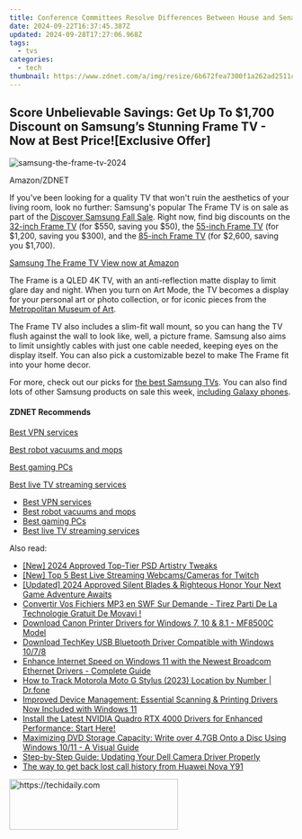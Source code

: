 ```yaml
---
title: Conference Committees Resolve Differences Between House and Senate Versions of a Bill.
date: 2024-09-22T16:37:45.387Z
updated: 2024-09-28T17:27:06.968Z
tags:
  - tvs
categories:
  - tech
thumbnail: https://www.zdnet.com/a/img/resize/6b672fea7300f1a262ad2511cdeef2d7f9ca2b68/2024/09/05/0f775309-83aa-42b4-ba1d-c06e9b7716bf/panasonic-z95a.jpg?width=170&height=96&fit=crop&auto=webp
---
```


## Score Unbelievable Savings: Get Up To $1,700 Discount on Samsung’s Stunning Frame TV - Now at Best Price![Exclusive Offer]

![samsung-the-frame-tv-2024](https://www.zdnet.com/a/img/resize/54ef75cf8ae9852e8d5c04926af968ccdd25284c/2024/07/13/7317dce9-c15a-45f4-a7a9-f51535642d71/samsung-the-frame-tv-2024.jpg?auto=webp&width=1280)

Amazon/ZDNET

If you've been looking for a quality TV that won't ruin the aesthetics of your living room, look no further: Samsung's popular The Frame TV is on sale as part of the [Discover Samsung Fall Sale](https://shop-links.co/link/?url=https%3A%2F%2Fwww.samsung.com%2Fus%2Fdiscover-samsung-event%2F&publisher_slug=itechdaily19598&exclusive=1). Right now, find big discounts on the [32-inch Frame TV](https://shop-links.co/link/?url=https%3A%2F%2Fwww.samsung.com%2Fus%2Ftelevisions-home-theater%2Ftvs%2Fthe-frame%2F85-class-the-frame-qled-4k-smart-tv-2022-qn85ls03bafxza%2F&publisher_slug=itechdaily19598&exclusive=1) (for $550, saving you $50), the [55-inch Frame TV](https://shop-links.co/link/?url=https%3A%2F%2Fwww.samsung.com%2Fus%2Ftelevisions-home-theater%2Ftvs%2Fthe-frame%2F55-class-the-frame-qled-4k-smart-tv-2022-qn55ls03bafxza%2F&publisher_slug=itechdaily19598&exclusive=1) (for $1,200, saving you $300), and the [85-inch Frame TV](https://shop-links.co/link/?url=https%3A%2F%2Fwww.samsung.com%2Fus%2Ftelevisions-home-theater%2Ftvs%2Fthe-frame%2F85-class-the-frame-qled-4k-smart-tv-2022-qn85ls03bafxza%2F&publisher_slug=itechdaily19598&exclusive=1) (for $2,600, saving you $1,700). 

[Samsung The Frame TV View now at Amazon](https://buy.geni.us/Proxy.ashx?TSID=368250&GR%5FURL=https%3A%2F%2Fwww.amazon.com%2FSAMSUNG-55-Inch-Anti-Reflection-Included-QN55LS03BAFXZA%2Fdp%2FB09WGML25Y%2F%3Ftag%3Dzd-buy-button-20%26ascsubtag%3D%5F%5FCOM%5FCLICK%5FID%5F%5F%7C02eca5ad-8c33-44b2-9f05-88cbc1833d37%7Cdtp&dtb=1)

The Frame is a QLED 4K TV, with an anti-reflection matte display to limit glare day and night. When you turn on Art Mode, the TV becomes a display for your personal art or photo collection, or for iconic pieces from the [Metropolitan Museum of Art](https://www.zdnet.com/home-and-office/home-entertainment/samsung-adds-iconic-artwork-from-the-met-to-its-frame-tv-collection/). 

The Frame TV also includes a slim-fit wall mount, so you can hang the TV flush against the wall to look like, well, a picture frame. Samsung also aims to limit unsightly cables with just one cable needed, keeping eyes on the display itself. You can also pick a customizable bezel to make The Frame fit into your home decor. 

For more, check out our picks for [the best Samsung TVs](https://www.zdnet.com/home-and-office/home-entertainment/best-samsung-tv/). You can also find lots of other Samsung products on sale this week, [including Galaxy phones](https://www.zdnet.com/article/get-a-galaxy-z-flip-6-fold-6-s24-ultra-or-s24-for-up-to-1200-off-right-now-heres-how/).

#### **ZDNET** Recommends

[Best VPN services](https://www.zdnet.com/article/best-vpn/ "Best VPN services")

[Best robot vacuums and mops](https://www.zdnet.com/article/best-robot-vacuum-mop/ "Best robot vacuums and mops")

[Best gaming PCs](https://www.zdnet.com/article/best-gaming-pc/ "Best gaming PCs")

[Best live TV streaming services](https://www.zdnet.com/article/best-live-tv-streaming-service/ "Best live TV streaming services")

* [Best VPN services](https://www.zdnet.com/article/best-vpn/ "Best VPN services")
* [Best robot vacuums and mops](https://www.zdnet.com/article/best-robot-vacuum-mop/ "Best robot vacuums and mops")
* [Best gaming PCs](https://www.zdnet.com/article/best-gaming-pc/ "Best gaming PCs")
* [Best live TV streaming services](https://www.zdnet.com/article/best-live-tv-streaming-service/ "Best live TV streaming services")

<ins class="adsbygoogle"
     style="display:block"
     data-ad-format="autorelaxed"
     data-ad-client="ca-pub-7571918770474297"
     data-ad-slot="1223367746"></ins>

<ins class="adsbygoogle"
     style="display:block"
     data-ad-client="ca-pub-7571918770474297"
     data-ad-slot="8358498916"
     data-ad-format="auto"
     data-full-width-responsive="true"></ins>

<span class="atpl-alsoreadstyle">Also read:</span>
<div><ul>
<li><a href="https://fox-direct.techidaily.com/new-2024-approved-top-tier-psd-artistry-tweaks/"><u>[New] 2024 Approved Top-Tier PSD Artistry Tweaks</u></a></li>
<li><a href="https://screen-capture.techidaily.com/new-top-5-best-live-streaming-webcamscameras-for-twitch/"><u>[New] Top 5 Best Live Streaming Webcams/Cameras for Twitch</u></a></li>
<li><a href="https://video-capture.techidaily.com/updated-2024-approved-silent-blades-and-righteous-honor-your-next-game-adventure-awaits/"><u>[Updated] 2024 Approved Silent Blades & Righteous Honor Your Next Game Adventure Awaits</u></a></li>
<li><a href="https://techtrends.techidaily.com/convertir-vos-fichiers-mp3-en-swf-sur-demande-tirez-parti-de-la-technologie-gratuit-de-movavi/"><u>Convertir Vos Fichiers MP3 en SWF Sur Demande - Tirez Parti De La Technologie Gratuit De Movavi !</u></a></li>
<li><a href="https://hardware-updates.techidaily.com/download-canon-printer-drivers-for-windows-7-10-and-81-mf8500c-model/"><u>Download Canon Printer Drivers for Windows 7, 10 & 8.1 - MF8500C Model</u></a></li>
<li><a href="https://hardware-updates.techidaily.com/download-techkey-usb-bluetooth-driver-compatible-with-windows-1078/"><u>Download TechKey USB Bluetooth Driver Compatible with Windows 10/7/8</u></a></li>
<li><a href="https://hardware-updates.techidaily.com/enhance-internet-speed-on-windows-11-with-the-newest-broadcom-ethernet-drivers-complete-guide/"><u>Enhance Internet Speed on Windows 11 with the Newest Broadcom Ethernet Drivers - Complete Guide</u></a></li>
<li><a href="https://android-location-track.techidaily.com/how-to-track-motorola-moto-g-stylus-2023-location-by-number-drfone-by-drfone-virtual-android/"><u>How to Track Motorola Moto G Stylus (2023) Location by Number | Dr.fone</u></a></li>
<li><a href="https://hardware-updates.techidaily.com/improved-device-management-essential-scanning-and-printing-drivers-now-included-with-windows-11/"><u>Improved Device Management: Essential Scanning & Printing Drivers Now Included with Windows 11</u></a></li>
<li><a href="https://hardware-updates.techidaily.com/1722976758583-install-the-latest-nvidia-quadro-rtx-4000-drivers-for-enhanced-performance-start-here/"><u>Install the Latest NVIDIA Quadro RTX 4000 Drivers for Enhanced Performance: Start Here!</u></a></li>
<li><a href="https://tech-revival.techidaily.com/maximizing-dvd-storage-capacity-write-over-47gb-onto-a-disc-using-windows-1011-a-visual-guide/"><u>Maximizing DVD Storage Capacity: Write over 4.7GB Onto a Disc Using Windows 10/11 - A Visual Guide</u></a></li>
<li><a href="https://hardware-updates.techidaily.com/step-by-step-guide-updating-your-dell-camera-driver-properly/"><u>Step-by-Step Guide: Updating Your Dell Camera Driver Properly</u></a></li>
<li><a href="https://techidaily.com/the-way-to-get-back-lost-call-history-from-huawei-nova-y91-by-fonelab-android-recover-call-logs/"><u>The way to get back lost call history from Huawei Nova Y91</u></a></li>
</ul></div>

<!-- affiliate ads begin -->
<a href="https://aligracehair.sjv.io/c/5597632/1925468/19272" target="_top" id="1925468">
  <img src="//a.impactradius-go.com/display-ad/19272-1925468" border="0" alt="https://techidaily.com" width="300" height="90"/>
</a>
<img height="0" width="0" src="https://aligracehair.sjv.io/i/5597632/1925468/19272" style="position:absolute;visibility:hidden;" border="0" />
<!-- affiliate ads end -->


